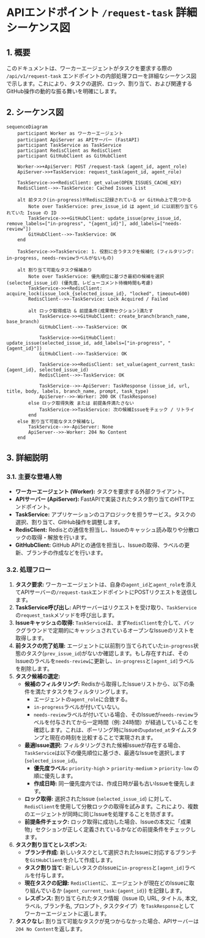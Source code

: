 # APIエンドポイント `/request-task` 詳細シーケンス図

## 1. 概要

このドキュメントは、ワーカーエージェントがタスクを要求する際の `/api/v1/request-task` エンドポイントの内部処理フローを詳細なシーケンス図で示します。これにより、タスクの選択、ロック、割り当て、および関連するGitHub操作の動的な振る舞いを明確にします。

## 2. シーケンス図

```mermaid
sequenceDiagram
    participant Worker as ワーカーエージェント
    participant ApiServer as APIサーバー (FastAPI)
    participant TaskService as TaskService
    participant RedisClient as RedisClient
    participant GitHubClient as GitHubClient

    Worker->>+ApiServer: POST /request-task (agent_id, agent_role)
    ApiServer->>+TaskService: request_task(agent_id, agent_role)

    TaskService->>+RedisClient: get_value(OPEN_ISSUES_CACHE_KEY)
    RedisClient-->>-TaskService: Cached Issues List

    alt 前タスク(in-progress)がRedisに記録されている or GitHub上で見つかる
        Note over TaskService: prev_issue_id は agent_id に以前割り当てられていた Issue の ID
        TaskService->>+GitHubClient: update_issue(prev_issue_id, remove_labels=["in-progress", "{agent_id}"], add_labels=["needs-review"])
        GitHubClient-->>-TaskService: OK
    end

    TaskService->>TaskService: 1. 役割に合うタスクを候補化 (フィルタリング: in-progress, needs-reviewラベルがないもの)
    
    alt 割り当て可能なタスク候補あり
        Note over TaskService: 優先順位に基づき最初の候補を選択 (selected_issue_id) (優先度、レビューコメント待機時間も考慮)
        TaskService->>+RedisClient: acquire_lock(issue_lock_{selected_issue_id}, "locked", timeout=600)
        RedisClient-->>-TaskService: Lock Acquired / Failed

        alt ロック取得成功 & 前提条件(成果物セクション)満たす
            TaskService->>+GitHubClient: create_branch(branch_name, base_branch)
            GitHubClient-->>-TaskService: OK

            TaskService->>+GitHubClient: update_issue(selected_issue_id, add_labels=["in-progress", "{agent_id}"])
            GitHubClient-->>-TaskService: OK

            TaskService->>+RedisClient: set_value(agent_current_task:{agent_id}, selected_issue_id)
            RedisClient-->>-TaskService: OK

            TaskService-->>-ApiServer: TaskResponse (issue_id, url, title, body, labels, branch_name, prompt, task_type)
            ApiServer-->>-Worker: 200 OK (TaskResponse)
        else ロック取得失敗 または 前提条件満たさない
            TaskService->>TaskService: 次の候補Issueをチェック / リトライ
        end
    else 割り当て可能なタスク候補なし
        TaskService-->>-ApiServer: None
        ApiServer-->>-Worker: 204 No Content
    end
```

## 3. 詳細説明

### 3.1. 主要な登場人物

-   **ワーカーエージェント (Worker):** タスクを要求する外部クライアント。
-   **APIサーバー (ApiServer):** FastAPIで実装されたタスク割り当てのHTTPエンドポイント。
-   **TaskService:** アプリケーションのコアロジックを担うサービス。タスクの選択、割り当て、GitHub操作を調整します。
-   **RedisClient:** Redisとの通信を担当し、Issueのキャッシュ読み取りや分散ロックの取得・解放を行います。
-   **GitHubClient:** GitHub APIとの通信を担当し、Issueの取得、ラベルの更新、ブランチの作成などを行います。

### 3.2. 処理フロー

1.  **タスク要求:** ワーカーエージェントは、自身の`agent_id`と`agent_role`を添えてAPIサーバーの`/request-task`エンドポイントにPOSTリクエストを送信します。
2.  **TaskService呼び出し:** APIサーバーはリクエストを受け取り、`TaskService`の`request_task`メソッドを呼び出します。
3.  **Issueキャッシュの取得:** `TaskService`は、まず`RedisClient`を介して、バックグラウンドで定期的にキャッシュされているオープンなIssueのリストを取得します。
4.  **前タスクの完了処理:** エージェントに以前割り当てられていた`in-progress`状態のタスク(`prev_issue_id`)がないか確認します。もし存在すれば、そのIssueのラベルを`needs-review`に更新し、`in-progress`と`[agent_id]`ラベルを削除します。
5.  **タスク候補の選定:**
    *   **候補のフィルタリング:** Redisから取得したIssueリストから、以下の条件を満たすタスクをフィルタリングします。
        *   エージェントの`agent_role`に合致する。
        *   `in-progress`ラベルが付いていない。
        *   `needs-review`ラベルが付いている場合、そのIssueが`needs-review`ラベルを付与されてから一定時間（例: 24時間）が経過していることを確認します。これは、ポーリング時にIssueの`updated_at`タイムスタンプと現在の時刻を比較することで実現されます。
    *   **最適Issue選択:** フィルタリングされた候補Issueが存在する場合、`TaskService`は以下の優先順位に基づき、最適なIssueを選択します (`selected_issue_id`)。
        *   **優先度ラベル:** `priority-high` > `priority-medium` > `priority-low` の順に優先します。
        *   **作成日時:** 同一優先度内では、作成日時が最も古いIssueを優先します。
    *   **ロック取得:** 選択されたIssue (`selected_issue_id`) に対して、`RedisClient`を使用して分散ロックの取得を試みます。これにより、複数のエージェントが同時に同じIssueを処理することを防ぎます。
    *   **前提条件チェック:** ロック取得に成功した場合、Issueの本文に「成果物」セクションが正しく定義されているかなどの前提条件をチェックします。
6.  **タスク割り当てとレスポンス:**
    *   **ブランチ作成:** 新しいタスクとして選択されたIssueに対応するブランチを`GitHubClient`を介して作成します。
    *   **タスク割り当て:** 新しいタスクのIssueに`in-progress`と`[agent_id]`ラベルを付与します。
    *   **現在タスクの記録:** `RedisClient`に、エージェントが現在どのIssueに取り組んでいるか (`agent_current_task:{agent_id}`) を記録します。
    *   **レスポンス:** 割り当てられたタスク情報（Issue ID, URL, タイトル, 本文, ラベル, ブランチ名, プロンプト, タスクタイプ）を`TaskResponse`としてワーカーエージェントに返します。
7.  **タスクなし:** 割り当て可能なタスクが見つからなかった場合、APIサーバーは`204 No Content`を返します。